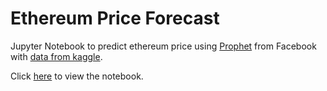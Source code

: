 # Ethereum Price Forecast

Jupyter Notebook to predict ethereum price using [Prophet](https://facebook.github.io/prophet/) from Facebook with [data from kaggle](https://www.kaggle.com/sudalairajkumar/cryptocurrencypricehistory).

Click [here](ethereum_price_forecast.ipynb) to view the notebook.
